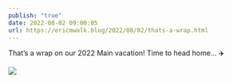 ```yaml
---
publish: "true"
date: 2022-08-02 09:00:05
url: https://ericmwalk.blog/2022/08/02/thats-a-wrap.html
---
```


That’s a wrap on our 2022 Main vacation! Time to head home… ✈️


![](https://ericmwalk.blog/uploads/2022/7ec86dd7a8.jpg)